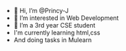 - 👋 Hi, I’m @Princy-J
- 👀 I’m interested in Web Development 
- 🌱 I’m a 3rd year CSE student
- I'm currently learning html,css
- And doing tasks in Mulearn
 


<!---
Princy-J/Princy-J is a ✨ special ✨ repository because its `README.md` (this file) appears on your GitHub profile.
You can click the Preview link to take a look at your changes.
--->
